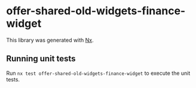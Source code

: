 # offer-shared-old-widgets-finance-widget

This library was generated with [Nx](https://nx.dev).

## Running unit tests

Run `nx test offer-shared-old-widgets-finance-widget` to execute the unit tests.
